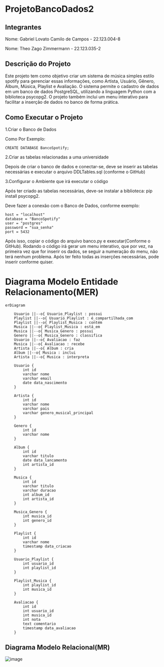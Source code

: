 # ProjetoBancoDados2

## Integrantes

Nome: Gabriel Lovato Camilo de Campos - 22.123.004-8

Nome: Theo Zago Zimmermann - 22.123.035-2

## Descrição do Projeto

Este projeto tem como objetivo criar um sistema de música simples estilo spotify para gerenciar essas informações, como Artista, Usuário, Gênero, Álbum, Música, Playlist e Avaliação. O sistema permite o cadastro de dados em um banco de dados PostgreSQL, utilizando a linguagem Python com a biblioteca psycopg2. O projeto também inclui um menu interativo para facilitar a inserção de dados no banco de forma prática.

## Como Executar o Projeto

1.Criar o Banco de Dados

  Como Por Exemplo:
  
    CREATE DATABASE BancoSpotify;

  
2.Criar as tabelas relacionadas a uma universidade

  Depois de criar o banco de dados e conectar-se, deve se inserir as tabelas necessárias e executar o arquivo DDLTables.sql (conforme o GitHub)

3.Configurar o Ambiente que irá executar o código

  Após ter criado as tabelas necessárias, deve-se instalar a biblioteca: pip install psycopg2.

  Deve fazer a conexão com o Banco de Dados, conforme exemplo:

    host = "localhost"
    database = "BancoSpotify"
    user = "postgres"
    password = "sua_senha"
    port = 5432

Após isso, copiar o código do arquivo banco.py e executar(Conforme o GitHub). Rodando o código irá gerar um menu interativo, que por vez, na primeira vez que for inserir os dados, se seguir a numeração do menu, não terá nenhum problema. Após ter feito todas as inserções necessárias, pode inserir conforme quiser.

# Diagrama Modelo Entidade Relacionamento(MER)

```mermaid
erDiagram

    Usuario ||--o{ Usuario_Playlist : possui
    Playlist ||--o{ Usuario_Playlist : é_compartilhada_com
    Playlist ||--o{ Playlist_Musica : contém
    Musica ||--o{ Playlist_Musica : está_em
    Musica ||--o{ Musica_Genero : possui
    Genero ||--o{ Musica_Genero : classifica
    Usuario ||--o{ Avaliacao : faz
    Musica ||--o{ Avaliacao : recebe
    Artista ||--o{ Album : cria
    Album ||--o{ Musica : inclui
    Artista ||--o{ Musica : interpreta

    Usuario {
        int id 
        varchar nome
        varchar email
        date data_nascimento
    }

    Artista {
        int id 
        varchar nome
        varchar pais
        varchar genero_musical_principal
    }

    Genero {
        int id 
        varchar nome
    }

    Album {
        int id 
        varchar titulo
        date data_lancamento
        int artista_id 
    }

    Musica {
        int id 
        varchar titulo
        varchar duracao
        int album_id 
        int artista_id 
    }

    Musica_Genero {
        int musica_id 
        int genero_id 
    }

    Playlist {
        int id 
        varchar nome
        timestamp data_criacao
    }

    Usuario_Playlist {
        int usuario_id
        int playlist_id 
    }

    Playlist_Musica {
        int playlist_id 
        int musica_id 
    }

    Avaliacao {
        int id 
        int usuario_id 
        int musica_id 
        int nota
        text comentario
        timestamp data_avaliacao
    }

```

## Diagrama Modelo Relacional(MR)
![image](https://github.com/user-attachments/assets/94cf888e-8674-43df-a88e-85fec9bbe7bd)

